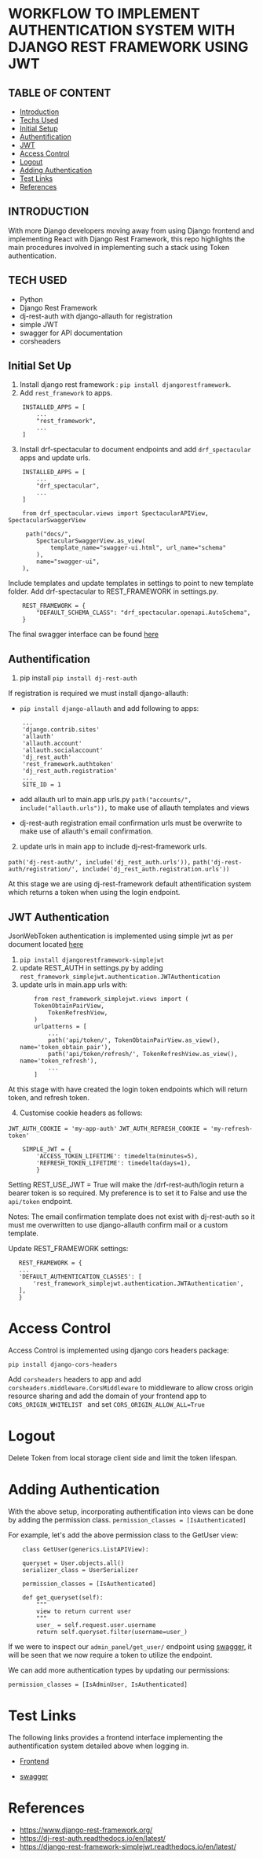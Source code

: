 # WORKFLOW TO IMPLEMENT AUTHENTICATION SYSTEM WITH DJANGO REST FRAMEWORK USING JWT

## TABLE OF CONTENT 
* [Introduction](#introduction)
* [Techs Used](#tech-used)
* [Initial Setup](#initial-set-up)
* [Authentification](#authentification) 
* [JWT](#jwt-authentication)
* [Access Control](#access-control)
* [Logout](#logout)
* [Adding Authentication](#adding-authentication)
* [Test Links](#test-links)
* [References](#references)


## INTRODUCTION

With more Django developers moving away from using Django frontend and implementing React with Django Rest Framework, this repo highlights the main procedures involved in implementing such a stack using Token authentication.

## TECH USED

* Python
* Django Rest Framework
* dj-rest-auth with django-allauth for registration
* simple JWT
* swagger for API documentation
* corsheaders

## Initial Set Up

1. Install django rest framework : ``` pip install djangorestframework ```.
2. Add ``` rest_framework ``` to apps.

```
    INSTALLED_APPS = [
        ...
        "rest_framework",
        ...
    ]
```
3. Install drf-spectacular to document endpoints and add ```drf_spectacular ``` apps and update urls. 

```
    INSTALLED_APPS = [
        ...
        "drf_spectacular",
        ...
    ]
```

```
    from drf_spectacular.views import SpectacularAPIView, SpectacularSwaggerView
```


```
     path("docs/",
        SpectacularSwaggerView.as_view(
            template_name="swagger-ui.html", url_name="schema"
        ),
        name="swagger-ui",
    ),
```

Include templates and update templates in settings to point to new template folder. Add drf-spectacular to REST_FRAMEWORK in settings.py.

```
    REST_FRAMEWORK = {
        "DEFAULT_SCHEMA_CLASS": "drf_spectacular.openapi.AutoSchema",
    }
```

The final swagger interface can be found [here](https://drfapi.theflyu2.com/docs/)

## Authentification

1. pip install ``` pip install dj-rest-auth ```

If registration is required we must install django-allauth:

* ```pip install django-allauth``` and add following to apps:

``` 
    ...
    'django.contrib.sites'
    'allauth'
    'allauth.account'
    'allauth.socialaccount'
    'dj_rest_auth'
    'rest_framework.authtoken'
    'dj_rest_auth.registration'
    ...
    SITE_ID = 1
```

* add allauth url to main.app urls.py ``` path("accounts/", include("allauth.urls")), ``` to make use of allauth templates and views

* dj-rest-auth registration email confirmation urls must be overwrite to make use of allauth's email confirmation.

2. update urls in main app to include dj-rest-framework urls.

``` path('dj-rest-auth/', include('dj_rest_auth.urls')), ```
``` path('dj-rest-auth/registration/', include('dj_rest_auth.registration.urls')) ```

At this stage we are using dj-rest-framework default athentification system which returns a token when using the login endpoint.


## JWT Authentication

JsonWebToken authentication is implemented using simple jwt as per document located [here](https://django-rest-framework-simplejwt.readthedocs.io/en/latest/)

1. ``` pip install djangorestframework-simplejwt ```
2. update REST_AUTH in settings.py by adding ```rest_framework_simplejwt.authentication.JWTAuthentication ```
3. update urls in main.app urls with:
    ```
        from rest_framework_simplejwt.views import (
        TokenObtainPairView,
            TokenRefreshView,
        )
        urlpatterns = [
            ...
            path('api/token/', TokenObtainPairView.as_view(), name='token_obtain_pair'),
            path('api/token/refresh/', TokenRefreshView.as_view(), name='token_refresh'),
            ...
        ]
    ```

At this stage with have created the login token endpoints which will return token, and refresh token.

4. Customise cookie headers as follows:

```JWT_AUTH_COOKIE = 'my-app-auth'```
```JWT_AUTH_REFRESH_COOKIE = 'my-refresh-token'```

```
    SIMPLE_JWT = {
        'ACCESS_TOKEN_LIFETIME': timedelta(minutes=5),
        'REFRESH_TOKEN_LIFETIME': timedelta(days=1),
        }
```

Setting REST_USE_JWT = True will make the /drf-rest-auth/login return a bearer token is so required. My preference is to set it to False and use the ```api/token``` endpoint.

Notes: The email confirmation template does not exist with dj-rest-auth so it must me overwritten to use django-allauth confirm mail or a custom template.

Update REST_FRAMEWORK settings:
 ```
    REST_FRAMEWORK = {
    ...
    'DEFAULT_AUTHENTICATION_CLASSES': [
        'rest_framework_simplejwt.authentication.JWTAuthentication',
    ],
    }
 ```

# Access Control

Access Control is implemented using django cors headers package:

``` pip install django-cors-headers ```

Add ``` corsheaders ``` headers to app and add ``` corsheaders.middleware.CorsMiddleware ``` to middleware to allow cross origin resource sharing and add the domain of your frontend app to ```CORS_ORIGIN_WHITELIST ``` and set ``` CORS_ORIGIN_ALLOW_ALL=True ```

# Logout

Delete Token from local storage client side and limit the token lifespan.

# Adding Authentication

With the above setup, incorporating authentification into views can be done by adding the permission class.
    ``` permission_classes = [IsAuthenticated] ``` 

For example, let's add the above permission class to the GetUser view:

```
    class GetUser(generics.ListAPIView):

    queryset = User.objects.all()
    serializer_class = UserSerializer

    permission_classes = [IsAuthenticated]

    def get_queryset(self):
        """
        view to return current user
        """
        user_ = self.request.user.username
        return self.queryset.filter(username=user_)

```

If we were to inspect our ```admin_panel/get_user/``` endpoint using [swagger](https://drfapi.theflyu2.com/docs/), it will be seen that we now require a token to utilize the endpoint.

We can add more authentication types by updating our permissions:

``` permission_classes = [IsAdminUser, IsAuthenticated] ```

# Test Links

The following links provides a frontend interface implementing the authentification system
detailed above when logging in.

* [Frontend](https://drf.hansolo.digital/)

* [swagger](https://drfapi.theflyu2.com/docs/)

# References

* https://www.django-rest-framework.org/
* https://dj-rest-auth.readthedocs.io/en/latest/
* https://django-rest-framework-simplejwt.readthedocs.io/en/latest/




